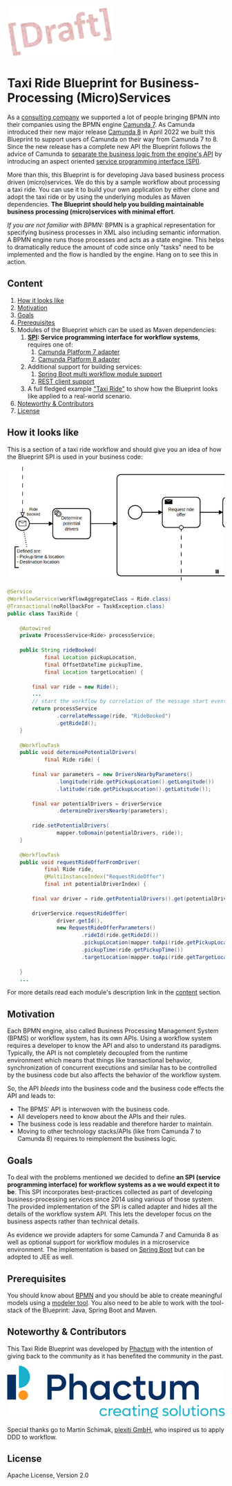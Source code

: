 ![Draft](./readme/draft.png)
# Taxi Ride Blueprint for Business-Processing (Micro)Services

As a [consulting company](#noteworthy-contributors) we supported a lot of people bringing BPMN into their companies using the BPMN engine [Camunda 7](https://docs.camunda.com). As Camunda introduced their new major release [Camunda 8](https://docs.camunda.io) in April 2022 we built this Blueprint to support users of Camunda on their way from Camunda 7 to 8. Since the new release has a complete new API the Blueprint follows the advice of Camunda to [separate the business logic from the engine's API](https://docs.camunda.io/docs/guides/migrating-from-camunda-platform-7/#prepare-for-smooth-migrations) by introducing an aspect oriented [service programming interface (SPI)](./spi/README.md).

More than this, this Blueprint is for developing Java based business process driven (micro)services. We do this by a sample workflow about processing a taxi ride. You can use it to build your own application by either clone and adopt the taxi ride or by using the underlying modules as Maven dependencies. **The Blueprint should help you building maintainable business processing (micro)services with minimal effort**.

*If you are not familiar with BPMN:* BPMN is a graphical representation for specifying business processes in XML also including semantic information. A BPMN engine runs those processes and acts as a state engine. This helps to dramatically reduce the amount of code since only "tasks" need to be implemented and the flow is handled by the engine. Hang on to see this in action.

## Content

1. [How it looks like](#how-it-looks-like)
1. [Motivation](#motivation)
1. [Goals](#goals)
1. [Prerequisites](#prerequisites)
1. Modules of the Blueprint which can be used as Maven dependencies:
     1. **[SPI](./spi/README.md): Service programming interface for workflow systems**, requires one of:
         1. [Camunda Platform 7 adapter](./adapters/camunda7/README.md)
         1. [Camunda Platform 8 adapter](./adapters/camunda8/README.md)
     1. Additional support for building services:
         1. [Spring Boot multi workflow module support](./adapters/spring-boot/README.md)
         1. [REST client support](./adapters/rest/README.md)
     1. A full fledged example ["Taxi Ride"](./taxi/README.md) to show how the Blueprint looks like applied to a real-world scenario.
1. [Noteworthy & Contributors](#noteworthy-contributors)
1. [License](#license)

## How it looks like

This is a section of a taxi ride workflow and should give you an idea of how the Blueprint SPI is used in your business code:

![Section of a taxi ride workflow](./readme/example.png)

```java
@Service
@WorkflowService(workflowAggregateClass = Ride.class)
@Transactional(noRollbackFor = TaskException.class)
public class TaxiRide {
    
    @Autowired
    private ProcessService<Ride> processService;
    
    public String rideBooked(
            final Location pickupLocation,
            final OffsetDateTime pickupTime,
            final Location targetLocation) {
        
        final var ride = new Ride();
        ...
        // start the workflow by correlation of the message start event
        return processService
                .correlateMessage(ride, "RideBooked")
                .getRideId();
    }
    
    @WorkflowTask
    public void determinePotentialDrivers(
            final Ride ride) {
        
        final var parameters = new DriversNearbyParameters()
                .longitude(ride.getPickupLocation().getLongitude())
                .latitude(ride.getPickupLocation().getLatitude());

        final var potentialDrivers = driverService
                .determineDriversNearby(parameters);

        ride.setPotentialDrivers(
                mapper.toDomain(potentialDrivers, ride));
    }

    @WorkflowTask
    public void requestRideOfferFromDriver(
            final Ride ride,
            @MultiInstanceIndex("RequestRideOffer")
            final int potentialDriverIndex) {
        
        final var driver = ride.getPotentialDrivers().get(potentialDriverIndex);
        
        driverService.requestRideOffer(
                driver.getId(),
                new RequestRideOfferParameters()
                        .rideId(ride.getRideId())
                        .pickupLocation(mapper.toApi(ride.getPickupLocation()))
                        .pickupTime(ride.getPickupTime())
                        .targetLocation(mapper.toApi(ride.getTargetLocation())));
        
    }
    ...
```

For more details read each module's description link in the [content](#content) section.

## Motivation

Each BPMN engine, also called Business Processing Management System (BPMS) or workflow system, has its own APIs. Using a workflow system requires a developer to know the API and also to understand its paradigms. Typically, the API is not completely decoupled from the runtime environment which means that things like transactional behavior, synchronization of concurrent executions and similar has to be controlled by the business code but also affects the behavior of the workflow system.

So, the API *bleeds* into the business code and the business code effects the API and leads to:

- The BPMS' API is interwoven with the business code.
- All developers need to know about the APIs and their rules.
- The business code is less readable and therefore harder to maintain.
- Moving to other technology stacks/APIs (like from Camunda 7 to Camunda 8) requires to reimplement the business logic.

## Goals

To deal with the problems mentioned we decided to define **an SPI (service programming interface) for workflow systems as a we would expect it to be**. This SPI incorporates best-practices collected as part of developing business-processing services since 2014 using various of those system. The provided implementation of the SPI is called adapter and hides all the details of the workflow system API. This lets the developer focus on the business aspects rather than technical details.

As evidence we provide adapters for some Camunda 7 and Camunda 8 as well as optional support for workflow modules in a microservice environment. The implementation is based on [Spring Boot](https://spring.io/projects/spring-boot) but can be adopted to JEE as well.

## Prerequisites

You should know about [BPMN](https://en.wikipedia.org/wiki/Business_Process_Model_and_Notation) and you should be able to create meaningful models using a [modeler tool](https://camunda.com/en/download/modeler/). You also need to be able to work with the tool-stack of the Blueprint: Java, Spring Boot and  Maven.

## Noteworthy & Contributors

This Taxi Ride Blueprint was developed by [Phactum](https://www.phactum.at) with the intention of giving back to the community as it has benefited the community in the past.

![Phactum](./readme/phactum.png)

Special thanks go to Martin Schimak, [plexiti GmbH](https://plexiti.com/about/), who inspired us to apply DDD to workflow.

## License

Apache License, Version 2.0
